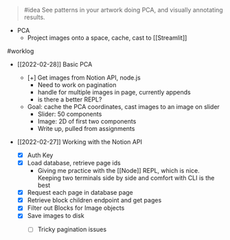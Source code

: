 > #idea See patterns in your artwork doing PCA, and visually annotating results. 

+ PCA
	+ Project images onto a space, cache, cast to [[Streamlit]]

#worklog
+ [[2022-02-28]] Basic PCA
	+ [+] Get images from Notion API, node.js
		+ Need to work on pagination
		+ handle for multiple images in page, currently appends
		+ is there a better REPL?
	+ Goal: cache the PCA coordinates, cast images to an image on slider
		+ Slider: 50 components
		+ Image: 2D of first two components
		+ Write up, pulled from assignments

+ [[2022-02-27]] Working with the Notion API
	- [x]  Auth Key
	- [x] Load database, retrieve page ids
		- Giving me practice with the [[Node]] REPL, which is nice. Keeping two terminals side by side and comfort with CLI is the best
	- [x] Request each page in database page
	- [x] Retrieve block children endpoint and get pages
	- [x] Filter out Blocks for Image objects
	- [x] Save images to disk
		- [ ] Tricky pagination issues

	